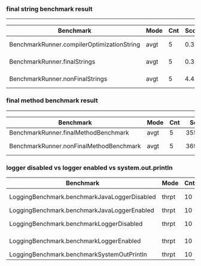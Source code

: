 

### final string benchmark result

---

| Benchmark                                      | Mode  | Cnt| Score | Error    | Units |
|------------------------------------------------|-------|----|-------|----------|-------|
| BenchmarkRunner.compilerOptimizationString| avgt  |5| 0.339 | ± 0.006  | ns/op |
| BenchmarkRunner.finalStrings| avgt  |5| 0.340 | ± 0.004  | ns/op |
| BenchmarkRunner.nonFinalStrings| avgt |5| 4.404 | ± 0.188  | ns/op |


### final method benchmark result

---

| Benchmark                               |Mode|Cnt| Score    | Error           | Units |
|-----------------------------------------|--|--|----------|-----------------|-------|
| BenchmarkRunner.finalMethodBenchmark    |avgt|5| 355.031  | ±6.035  | ns/op |
| BenchmarkRunner.nonFinalMethodBenchmark |avgt|5| 369.924  | ± 18.398  | ns/op |


### logger disabled vs logger enabled vs system.out.println

| Benchmark                               |Mode|Cnt| Score    | Error           | Units |
|-----------------------------------------|--|--|----------|-----------------|-------|
| LoggingBenchmark.benchmarkJavaLoggerDisabled | thrpt| 10 | 2618.238 | ±  90.077  | ops/s |
| LoggingBenchmark.benchmarkJavaLoggerEnabled  | thrpt| 10   | 2.986 | ±   0.711  | ops/s |
| LoggingBenchmark.benchmarkLoggerDisabled     | thrpt| 10 | 2480.615 | ± 272.262 | ops/s |
| LoggingBenchmark.benchmarkLoggerEnabled      | thrpt| 10 | 1419.497 | ± 221.123 | ops/s |
| LoggingBenchmark.benchmarkSystemOutPrintln   | thrpt| 10  |    6.468 | ±   0.692 | ops/s |
